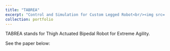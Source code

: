 ```yaml
---
title: "TABREA"
excerpt: "Control and Simulation for Custom Legged Robot<br/><img src='/images/tabrea_prototype.png'>"
collection: portfolio
---
```


TABREA stands for Thigh Actuated Bipedal Robot for Extreme Agility.

See the paper below:

